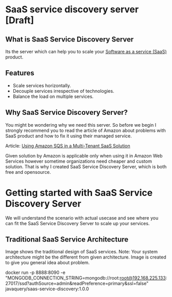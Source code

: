 # SaaS service discovery server [Draft]

## What is SaaS Service Discovery Server

Its the server which can help you to scale your <a href="https://en.wikipedia.org/wiki/Software_as_a_service" target="_blank">Software as a service (SaaS)</a> product.

## Features

- Scale services horizontally.
- Decouple services irrespective of technologies.
- Balance the load on multiple services.  

## Why SaaS Service Discovery Server?

You might be wondering why we need this server. So before we begin I strongly recommend you to read the article of Amazon about problems with SaaS product and how to fix it using their managed service.

Article: <a href="https://aws.amazon.com/blogs/apn/using-amazon-sqs-in-a-multi-tenant-saas-solution/" target="_blank">Using Amazon SQS in a Multi-Tenant SaaS Solution</a>

Given solution by Amazon is applicable only when using it in Amazon Web Services however sometime organizations need cheaper and custom solution. That is why I created SaaS Service Discovery Server, which is both free and opensource.  

# Getting started with SaaS Service Discovery Server

We will understand the scenario with actual usecase and see where you can fit the SaaS Service Discovery Server to scale up your services.

## Traditional SaaS Service Architecture

Image shows the traditional design of SaaS services. 
Note: Your system architecture might be the different from given architecture. Image is created to give you general idea about problem. 

docker run -p 8888:8090 -e "MONGODB_CONNECTION_STRING=mongodb://root:root@192.168.225.133:27017/ssd?authSource=admin&readPreference=primary&ssl=false" javaquery/saas-service-discovery:1.0.0
